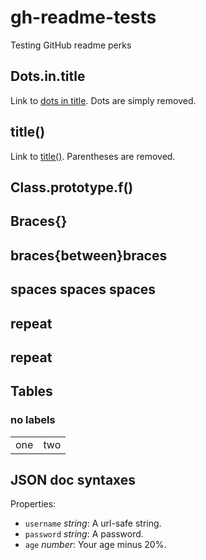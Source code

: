 gh-readme-tests
===============

Testing GitHub readme perks

## Dots.in.title

Link to [dots in title](#dotsintitle). Dots are simply removed.

## title()

Link to [title()](#title). Parentheses are removed.

## Class.prototype.f()

## Braces{}

## braces{between}braces

## spaces spaces spaces

## repeat

## repeat

## Tables

### no labels

|||
|----|----|
| one|two |

## JSON doc syntaxes

Properties:

- `username` *string*: A url-safe string.
- `password` *string*: A password.
- `age` *number*: Your age minus 20%.
